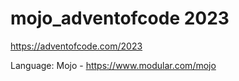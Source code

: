 # mojo_adventofcode 2023

https://adventofcode.com/2023

Language: Mojo - https://www.modular.com/mojo

